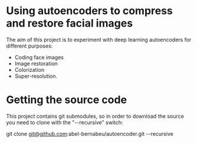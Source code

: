 # Using autoencoders to compress and restore facial images

The aim of this project is to experiment with deep learning autoencoders for different purposes:
- Coding face images
- Image restoration
- Colorization
- Super-resolution.


# Getting the source code

This project contains git submodules, so in order to download the source you need to clone with the "--recursive" switch:

git clone  git@github.com:abel-bernabeu/autoencoder.git --recursive